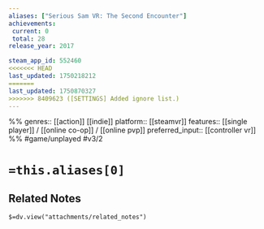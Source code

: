 ```yaml
---
aliases: ["Serious Sam VR: The Second Encounter"]
achievements:
 current: 0
 total: 28
release_year: 2017

steam_app_id: 552460
<<<<<<< HEAD
last_updated: 1750218212
=======
last_updated: 1750870327
>>>>>>> 8409623 ([SETTINGS] Added ignore list.)
---
```

%%
genres:: [[action]] [[indie]]
platform:: [[steamvr]]
features:: [[single player]] / [[online co-op]] / [[online pvp]]
preferred_input:: [[controller vr]]
%%
#game/unplayed
#v3/2

# `=this.aliases[0]`
## Related Notes
`$=dv.view("attachments/related_notes")`